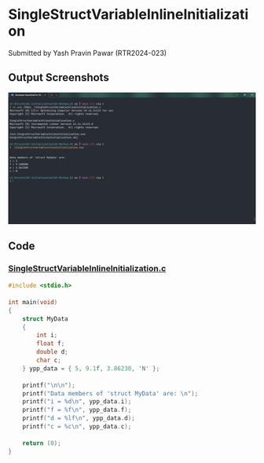 # SingleStructVariableInlineInitialization

Submitted by Yash Pravin Pawar (RTR2024-023)

## Output Screenshots
![output.png](./02-Screenshots/output.png)

## Code
### [SingleStructVariableInlineInitialization.c](./01-Code/SingleStructVariableInlineInitialization.c)
```c
#include <stdio.h>

int main(void)
{
    struct MyData
    {
        int i;
        float f;
        double d;
        char c;
    } ypp_data = { 5, 9.1f, 3.86230, 'N' };
    
    printf("\n\n");
    printf("Data members of 'struct MyData' are: \n");
    printf("i = %d\n", ypp_data.i);
    printf("f = %f\n", ypp_data.f);
    printf("d = %lf\n", ypp_data.d);
    printf("c = %c\n", ypp_data.c);

    return (0);
}

```
